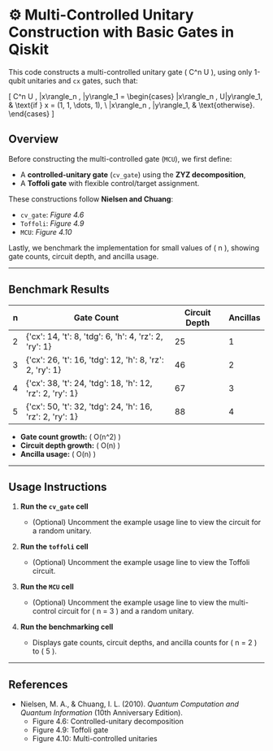 # ⚙️ Multi-Controlled Unitary Construction with Basic Gates in Qiskit

This code constructs a multi-controlled unitary gate \( C^n U \), using only 1-qubit unitaries and `cx` gates, such that:

\[
C^n U \, |x\rangle_n \, |y\rangle_1 = 
\begin{cases} 
|x\rangle_n \, U|y\rangle_1, & \text{if } x = (1, 1, \dots, 1), \\
|x\rangle_n \, |y\rangle_1, & \text{otherwise}.
\end{cases}
\]

## Overview

Before constructing the multi-controlled gate (`MCU`), we first define:
- A **controlled-unitary gate** (`cv_gate`) using the **ZYZ decomposition**, 
- A **Toffoli gate** with flexible control/target assignment.

These constructions follow **Nielsen and Chuang**:
- `cv_gate`: *Figure 4.6*
- `Toffoli`: *Figure 4.9*
- `MCU`: *Figure 4.10*

Lastly, we benchmark the implementation for small values of \( n \), showing gate counts, circuit depth, and ancilla usage.

---

## Benchmark Results

| n | Gate Count | Circuit Depth | Ancillas |
|--:|------------|----------------|----------|
| 2 | {'cx': 14, 't': 8, 'tdg': 6, 'h': 4, 'rz': 2, 'ry': 1} | 25 | 1 |
| 3 | {'cx': 26, 't': 16, 'tdg': 12, 'h': 8, 'rz': 2, 'ry': 1} | 46 | 2 |
| 4 | {'cx': 38, 't': 24, 'tdg': 18, 'h': 12, 'rz': 2, 'ry': 1} | 67 | 3 |
| 5 | {'cx': 50, 't': 32, 'tdg': 24, 'h': 16, 'rz': 2, 'ry': 1} | 88 | 4 |

- **Gate count growth:** \( O(n^2) \)
- **Circuit depth growth:** \( O(n) \)
- **Ancilla usage:** \( O(n) \)

---

## Usage Instructions

1. **Run the `cv_gate` cell**  
   - (Optional) Uncomment the example usage line to view the circuit for a random unitary.

2. **Run the `toffoli` cell**  
   - (Optional) Uncomment the example usage line to view the Toffoli circuit.

3. **Run the `MCU` cell**  
   - (Optional) Uncomment the example usage line to view the multi-control circuit for \( n = 3 \) and a random unitary.

4. **Run the benchmarking cell**  
   - Displays gate counts, circuit depths, and ancilla counts for \( n = 2 \) to \( 5 \).

---

## References

- Nielsen, M. A., & Chuang, I. L. (2010). *Quantum Computation and Quantum Information* (10th Anniversary Edition).  
  - Figure 4.6: Controlled-unitary decomposition  
  - Figure 4.9: Toffoli gate  
  - Figure 4.10: Multi-controlled unitaries

